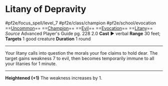 # Litany of Depravity
#pf2e/focus_spell/level_7 #pf2e/class/champion #pf2e/school/evocation 
==[Uncommon](../../../rules/traits/uncommon.md)== ==[Champion](../../../rules/traits/champion.md)== ==[Evil](../../../rules/traits/evil.md)== ==[Evocation](../../../rules/traits/evocation.md)== ==[Litany](../../../rules/traits/litany.md)==
*Source* Advanced Player's Guide pg. 228 2.0
**Cast** ► verbal
**Range** 30 feet; **Targets** 1 good creature
**Duration** 1 round

---
Your litany calls into question the morals your foe claims to hold dear. The target gains weakness 7 to evil, then becomes temporarily immune to all your litanies for 1 minute.

<hr>

**Heightened (+1)** The weakness increases by 1.